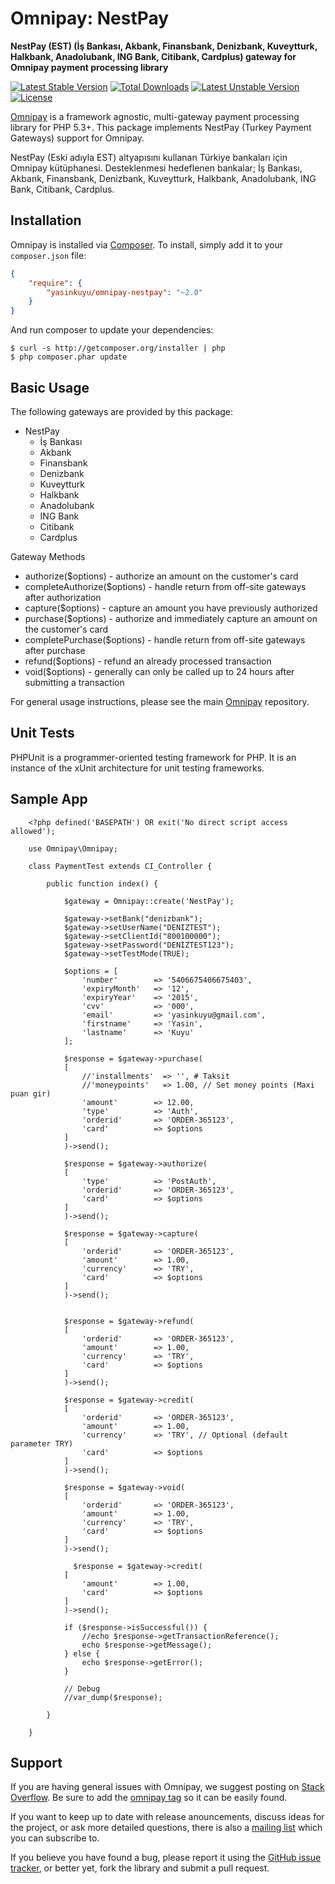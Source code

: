 # Omnipay: NestPay

**NestPay (EST) (İş Bankası, Akbank, Finansbank, Denizbank, Kuveytturk, Halkbank, Anadolubank, ING Bank, Citibank, Cardplus) gateway for Omnipay payment processing library**

[![Latest Stable Version](https://poser.pugx.org/yasinkuyu/omnipay-nestpay/v/stable)](https://packagist.org/packages/yasinkuyu/omnipay-nestpay) 
[![Total Downloads](https://poser.pugx.org/yasinkuyu/omnipay-nestpay/downloads)](https://packagist.org/packages/yasinkuyu/omnipay-nestpay) 
[![Latest Unstable Version](https://poser.pugx.org/yasinkuyu/omnipay-nestpay/v/unstable)](https://packagist.org/packages/yasinkuyu/omnipay-nestpay) 
[![License](https://poser.pugx.org/yasinkuyu/omnipay-nestpay/license)](https://packagist.org/packages/yasinkuyu/omnipay-nestpay)

[Omnipay](https://github.com/thephpleague/omnipay) is a framework agnostic, multi-gateway payment
processing library for PHP 5.3+. This package implements NestPay (Turkey Payment Gateways) support for Omnipay.


NestPay (Eski adıyla EST) altyapısını kullanan Türkiye bankaları için Omnipay kütüphanesi. Desteklenmesi hedeflenen bankalar; İş Bankası, Akbank, Finansbank, Denizbank, Kuveytturk, Halkbank, Anadolubank, ING Bank, Citibank, Cardplus.


## Installation

Omnipay is installed via [Composer](http://getcomposer.org/). To install, simply add it
to your `composer.json` file:

```json
{
    "require": {
        "yasinkuyu/omnipay-nestpay": "~2.0"
    }
}
```

And run composer to update your dependencies:

    $ curl -s http://getcomposer.org/installer | php
    $ php composer.phar update

## Basic Usage

The following gateways are provided by this package:

* NestPay
    - İş Bankası 
    - Akbank
    - Finansbank 
    - Denizbank
    - Kuveytturk 
    - Halkbank
    - Anadolubank 
    - ING Bank 
    - Citibank 
    - Cardplus

Gateway Methods

* authorize($options) - authorize an amount on the customer's card
* completeAuthorize($options) - handle return from off-site gateways after authorization
* capture($options) - capture an amount you have previously authorized
* purchase($options) - authorize and immediately capture an amount on the customer's card
* completePurchase($options) - handle return from off-site gateways after purchase
* refund($options) - refund an already processed transaction
* void($options) - generally can only be called up to 24 hours after submitting a transaction

For general usage instructions, please see the main [Omnipay](https://github.com/thephpleague/omnipay)
repository.

## Unit Tests

PHPUnit is a programmer-oriented testing framework for PHP. It is an instance of the xUnit architecture for unit testing frameworks.

## Sample App

        <?php defined('BASEPATH') OR exit('No direct script access allowed');

        use Omnipay\Omnipay;

        class PaymentTest extends CI_Controller {

            public function index() {

                $gateway = Omnipay::create('NestPay');

                $gateway->setBank("denizbank");
                $gateway->setUserName("DENIZTEST");
                $gateway->setClientId("800100000");
                $gateway->setPassword("DENIZTEST123");
                $gateway->setTestMode(TRUE);

                $options = [
                    'number'        => '5406675406675403',
                    'expiryMonth'   => '12',
                    'expiryYear'    => '2015',
                    'cvv'           => '000',
                    'email'         => 'yasinkuyu@gmail.com',
                    'firstname'     => 'Yasin',
                    'lastname'      => 'Kuyu'
                ];

                $response = $gateway->purchase(
                [
                    //'installments'  => '', # Taksit
                    //'moneypoints'   => 1.00, // Set money points (Maxi puan gir)
                    'amount'        => 12.00,
                    'type'          => 'Auth',
                    'orderid'       => 'ORDER-365123',
                    'card'          => $options
                ]
                )->send();

                $response = $gateway->authorize(
                [
                    'type'          => 'PostAuth',
                    'orderid'       => 'ORDER-365123',
                    'card'          => $options
                ]
                )->send();

                $response = $gateway->capture(
                [
                    'orderid'       => 'ORDER-365123',
                    'amount'        => 1.00,
                    'currency'      => 'TRY',
                    'card'          => $options
                ]
                )->send();


                $response = $gateway->refund(
                [
                    'orderid'       => 'ORDER-365123',
                    'amount'        => 1.00,
                    'currency'      => 'TRY',
                    'card'          => $options
                ]
                )->send();

                $response = $gateway->credit(
                [
                    'orderid'       => 'ORDER-365123',
                    'amount'        => 1.00,
                    'currency'      => 'TRY', // Optional (default parameter TRY)
                    'card'          => $options
                ]
                )->send();

                $response = $gateway->void(
                [
                    'orderid'       => 'ORDER-365123',
                    'amount'        => 1.00,
                    'currency'      => 'TRY',
                    'card'          => $options
                ]
                )->send();

                  $response = $gateway->credit(
                [
                    'amount'        => 1.00,
                    'card'          => $options
                ]
                )->send();

                if ($response->isSuccessful()) {
                    //echo $response->getTransactionReference();
                    echo $response->getMessage();
                } else {
                    echo $response->getError();
                }

                // Debug
                //var_dump($response);

            }

        }


## Support

If you are having general issues with Omnipay, we suggest posting on
[Stack Overflow](http://stackoverflow.com/). Be sure to add the
[omnipay tag](http://stackoverflow.com/questions/tagged/omnipay) so it can be easily found.

If you want to keep up to date with release anouncements, discuss ideas for the project, or ask more detailed questions, there is also a [mailing list](https://groups.google.com/forum/#!forum/omnipay) which
you can subscribe to.

If you believe you have found a bug, please report it using the [GitHub issue tracker](https://github.com/yasinkuyu/omnipay-nestpay/issues),
or better yet, fork the library and submit a pull request.
